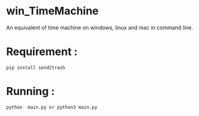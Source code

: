 # win_TimeMachine
An equivalent of time machine on windows, linux and mac in command line.

# Requirement : 
```
pip install send2trash
```
# Running : 
```
python  main.py or python3 main.py
```

